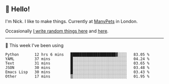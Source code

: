 ## 👋 Hello! 

I'm Nick. I like to make things. Currently at [ManyPets](https://manypets.com) in London.

Occasionally [I write random things here](https://nicksnell.com) and [here](https://twitter.com/nicksnell).

-------

🚀 This week I've been using

<!--START_SECTION:waka-->

```text
Python       12 hrs 6 mins   ████████████████████▓░░░░   83.05 %
YAML         37 mins         █░░░░░░░░░░░░░░░░░░░░░░░░   04.24 %
Text         31 mins         █░░░░░░░░░░░░░░░░░░░░░░░░   03.65 %
JSON         30 mins         █░░░░░░░░░░░░░░░░░░░░░░░░   03.48 %
Emacs Lisp   30 mins         █░░░░░░░░░░░░░░░░░░░░░░░░   03.43 %
Other        17 mins         ▒░░░░░░░░░░░░░░░░░░░░░░░░   01.95 %
```

<!--END_SECTION:waka-->
